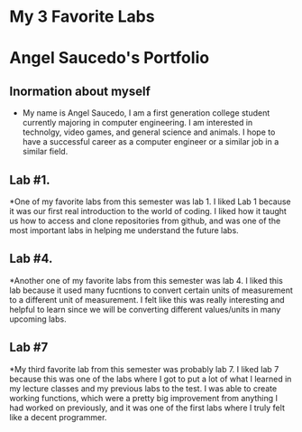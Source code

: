 # My 3 Favorite Labs
# Angel Saucedo's Portfolio

## Inormation about myself

* My name is Angel Saucedo, I am a first generation college student currently majoring in computer engineering. I am 
interested in technolgy, video games, and general science and animals. I hope to have a successful career as a computer
engineer or a similar job in a similar field. 


## Lab #1.

*One of my favorite labs from this semester was lab 1. I liked Lab 1 because it was our first real introduction to the world of coding. I liked how it taught us how to access and clone repositories from github, and was one of the most important labs in helping me understand the future labs.

## Lab #4.

*Another one of my favorite labs from this semester was lab 4. I liked this lab because it used many fucntions to convert
certain units of measurement to a different unit of measurement. I felt like this was really interesting and helpful to learn since we will be converting different values/units in many upcoming labs.

## Lab #7

*My third favorite lab from this semester was probably lab 7. I liked lab 7 because this was one of the labs where I got to put a lot of what I learned in my lecture classes and my previous labs to the test. I was able to create working functions, which were a pretty big improvement from anything I had worked on previously, and it was one of the first labs where I truly felt like a decent programmer.

